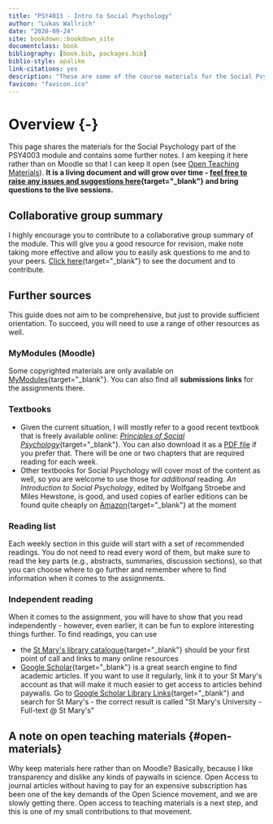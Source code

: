 ```yaml
--- 
title: "PSY4013 - Intro to Social Psychology"
author: "Lukas Wallrich"
date: "2020-09-24"
site: bookdown::bookdown_site
documentclass: book
bibliography: [book.bib, packages.bib]
biblio-style: apalike
link-citations: yes
description: "These are some of the course materials for the Social Psychology component of the St Mary's PSY4013 course. It is a living document that will be added to regularly."
favicon: "favicon.ico"
---
```










# Overview {-}

This page shares the materials for  the Social Psychology part of the PSY4003 module and contains some further notes. I am keeping it here rather than on Moodle so that I can keep it open (see [Open Teaching Materials](#open-materials)). **It is a living document and will grow over time - [feel free to raise any issues and suggestions here](https://github.com/LukasWallrich/StMarysSocPsy/issues){target="_blank"} and bring questions to the live sessions.**

## Collaborative group summary

I highly encourage you to contribute to a collaborative group summary of the module. This will give you a good resource for revision, make note taking more effective and allow you to easily ask questions to me and to your peers. [Click here](https://docs.google.com/document/d/1H19traHUwsqs914vgLHV_nkzBWHEIjAKgB8oR6IYmo0/edit?usp=sharing){target="_blank"} to see the document and to contribute. 

## Further sources

This guide does not aim to be comprehensive, but just to provide sufficient orientation. To succeed, you will need to use a range of other resources as well.

### MyModules (Moodle)

Some copyrighted materials are only available on [MyModules](https://mymodules.stmarys.ac.uk/){target="_blank"}. You can also find all **submissions links** for the assignments there.

### Textbooks

* Given the current situation, I will mostly refer to a good recent textbook that is freely available online: [*Principles of Social Psychology*](https://open.lib.umn.edu/socialpsychology/){target="_blank"}. You can also download it as a [PDF file](https://open.lib.umn.edu/socialpsychology/open/download?type=pdf) if you prefer that. There will be one or two chapters that are required reading for each week. 
* Other textbooks for Social Psychology will cover most of the content as well, so you are welcome to use those for *additional* reading. *An Introduction to Social Psychology*, edited by Wolfgang Stroebe and Miles Hewstone, is good, and used copies of earlier editions can be found quite cheaply on [Amazon](https://smile.amazon.co.uk/Introduction-Social-Psychology-BPS-Textbooks-ebook/dp/B00DWG5UDG/ref=sr_1_3?dchild=1&keywords=An+Introduction+to+Social+Psychology&qid=1599817715&sr=8-3){target="_blank"} at the moment

### Reading list

Each weekly section in this guide will start with a set of recommended readings. You do not need to read every word of them, but make sure to read the key parts (e.g., abstracts, summaries, discussion sections), so that you can choose where to go further and remember where to find information when it comes to the assignments.

### Independent reading

When it comes to the assignment, you will have to show that you read independently - however, even earlier, it can be fun to explore interesting things further. To find readings, you can use

* the [St Mary's library catalogue](http://simmslib.smuc.ac.uk/){target="_blank"} should be your first point of call and links to many online resources
* [Google Scholar](https://scholar.google.com/){target="_blank"} is a great search engine to find academic articles. If you want to use it regularly, link it to your St Mary's account as that will make it much easier to get access to articles behind paywalls. Go to [Google Scholar Library Links](https://scholar.google.com/scholar_settings#2){target="_blank"} and search for St Mary's - the correct result is called "St Mary's University - Full-text @ St Mary's" 


## A note on open teaching materials {#open-materials}

Why keep materials here rather than on Moodle? Basically, because I like transparency and dislike any kinds of paywalls in science. Open Access to journal articles without having to pay for an expensive subscription has been one of the key demands of the Open Science movement, and we are slowly getting there. Open access to teaching materials is a next step, and this is one of my small contributions to that movement.
